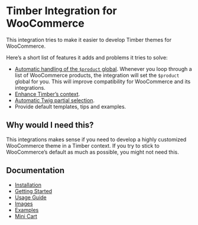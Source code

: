 # Timber Integration for WooCommerce

This integration tries to make it easier to develop Timber themes for WooCommerce.

Here’s a short list of features it adds and problems it tries to solve:

- [Automatic handling of the `$product` global](https://github.com/MINDKomm/timber-integration-woocommerce/blob/master/docs/usage.md#product-global). Whenever you loop through a list of WooCommerce products, the integration will set the `$product` global for you. This will improve compatibility for WooCommerce and its integrations.
- [Enhance Timber’s context](https://github.com/MINDKomm/timber-integration-woocommerce/blob/master/docs/usage.md#woocommerce-context).
- [Automatic Twig partial selection](https://github.com/MINDKomm/timber-integration-woocommerce/blob/master/docs/usage.md#automatic-twig-partial-selection).
- Provide default templates, tips and examples.

## Why would I need this?

This integrations makes sense if you need to develop a highly customized WooCommerce theme in a Timber context. If you try to stick to WooCommerce’s default as much as possible, you might not need this.

## Documentation

- [Installation](https://github.com/MINDKomm/timber-integration-woocommerce/blob/master/docs/installation.md)
- [Getting Started](https://github.com/MINDKomm/timber-integration-woocommerce/blob/master/docs/getting-started.md)
- [Usage Guide](https://github.com/MINDKomm/timber-integration-woocommerce/blob/master/docs/usage.md)
- [Images](https://github.com/MINDKomm/timber-integration-woocommerce/blob/master/docs/images.md)
- [Examples](https://github.com/MINDKomm/timber-integration-woocommerce/blob/master/docs/examples.md)
- [Mini Cart](https://github.com/MINDKomm/timber-integration-woocommerce/blob/master/docs/mini-cart.md)
